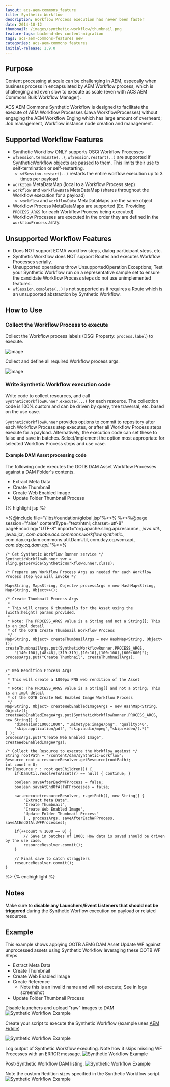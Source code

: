 ```yaml
---
layout: acs-aem-commons_feature
title: Synthetic Workflow
description: Workflow Process execution has never been faster
date: 2014-10-12	
thumbnail: /images/synthetic-workflow/thumbnail.png
feature-tags: backend-dev content-migration
tags: acs-aem-commons-features new
categories: acs-aem-commons features
initial-release: 1.9.0
---
```


## Purpose

Content processing at scale can be challenging in AEM, especally when business process in encapsulated by AEM Workflow process, which is challenging and even slow to execute as scale (even with ACS AEM Commons Bulk Workflow Manager).

ACS AEM Commons Synthetic Workflow is designed to facilitate the execute of AEM Workflow Processes (Java WorkflowProcesses) without engaging the AEM Workflow Enging which has large amount of overheard; Job management, Workflow instance node creation and management.

## Supported Workflow Features

* Synthetic Workflow ONLY supports OSGi Workflow Processes
* `wfSession.terminate(..)`, `wfSession.restart(..)` are supported if SyntheticWorkflow objects are passed to them. This limits their use to self-termination or self-restarting.
  * `wfSession.restart(..)` restarts the entire worflow execution up to 3 times per payload
* `workItem` MetaDataMap (local to a Workflow Process step)
* `workflow` and `workflowData` MetaDataMap (shares throughout the Workflow execution for a payload)
  * `workflow` and `workflowData` MetaDataMaps are the same object
* Workflow Process MetaDataMaps are supported (Ex. Providing `PROCESS_ARGS` for each Workflow Process being executed)
* Workflow Processes are executed in the order they are defined in the `workflowProcess` array.

## Unsupported Workflow Features

* Does NOT support ECMA workflow steps, dialog participant steps, etc.
* Synthetic Workflow does NOT support Routes and executes Workflow Processes serially.
* Unsupported operations throw UnsupportedOperation Exceptions; Test your Synthetic Workflow run on a representative sample set to ensure the candidate Workflow Process steps do not use unimplemented features.
* `wfSession.complete(..)` is not supported as it requires a Route which is an unsupported abstraction by Synthetic Workflow.


## How to Use

### Collect the Workflow Process to execute

Collect the Workflow process labels (OSGi Property: `process.label`) to execute.

![image](/acs-aem-commons/images/synthetic-workflow/process-label.png)

Collect and define all required Workflow process args.

![image](/acs-aem-commons/images/synthetic-workflow/process-args.png)


### Write Synthetic Workflow execution code

Write code to collect resources, and call `SyntheticWorkflowRunner.execute(...)` for each resource. The collection code is 100% custom and can be driven by query, tree traversal, etc. based on the use case.

`SyntheticWorkflowRunner` provides options to commit to repository after each Workflow Process step executes, or after all Workflow Process steps execute for a payload. Alternatively, the execution code can set these to false and save in batches. Select/implement the option most appropriate for selected Workflow Process steps and use case.

#### Example DAM Asset processing code

The following code executes the OOTB DAM Asset Workflow Processes against a DAM Folder's contents.

* Extract Meta Data
* Create Thumbnail
* Create Web Enabled Image
* Update Folder Thumbnail Process

{% highlight jsp %}

<%@include file="/libs/foundation/global.jsp"%><%
%><%@page session="false" contentType="text/html; charset=utf-8" 
	pageEncoding="UTF-8"
    import="org.apache.sling.api.resource.*,
    java.util.*,
    javax.jcr.*,
    com.adobe.acs.commons.workflow.synthetic.*,
    com.day.cq.dam.commons.util.DamUtil,
    com.day.cq.wcm.api.*,
    com.day.cq.dam.api.*"%><%

    /* Get Synthetic Workflow Runner service */
    SyntheticWorkflowRunner swr = sling.getService(SyntheticWorkflowRunner.class);   

    /* Prepare any Workflow Process Args as needed for each Workflow Process step you will invoke */

    Map<String, Map<String, Object>> processArgs = new HashMap<String, Map<String, Object>>(); 
    
    /* Create Thumbnail Process Args
     * 
     * This will create 6 thumbnails for the Asset using the [width:height] params provided.
     * 
     * Note: The PROCESS_ARGS value is a String and not a String[]; This is an impl detail
     * of the OOTB Create Thumbnail Workflow Process
     */   
    Map<String, Object> createThumbnailArgs = new HashMap<String, Object>();
    createThumbnailArgs.put(SyntheticWorkflowRunner.PROCESS_ARGS, 
        "[140:100],[48:48],[319:319],[10:10],[100:100],[600:600]");
    processArgs.put("Create Thumbnail", createThumbnailArgs);    
    
    
    /* Web Rendition Process Args
     * 
     * This will create a 1000px PNG web rendition of the Asset
     * 
     * Note: The PROCESS_ARGS value is a String[] and not a String; This is an impl detail
     * of the OOTB Create Web Enabled Image Workflow Process
     */
    Map<String, Object> createWebEnabledImageArgs = new HashMap<String, Object>();
    createWebEnabledImageArgs.put(SyntheticWorkflowRunner.PROCESS_ARGS, new String[] { 
        "dimension:1000:1000", ",mimetype:image/png", "quality:40",
        "skip:application/pdf", "skip:audio/mpeg","skip:video/(.*)" 
    } );
    processArgs.put("Create Web Enabled Image", createWebEnabledImageArgs);

    /* Collect the Resource to execute the Workflow against */
    String rootPath = "/content/dam/synthetic-workflow";
    Resource root = resourceResolver.getResource(rootPath);
    int count = 0;
    for(Resource r : root.getChildren()) {
        if(DamUtil.resolveToAsset(r) == null) { continue; }

        boolean saveAfterEachWFProcess = false;
        boolean saveAtEndOfAllWFProcesses = false;
        
        swr.execute(resourceResolver, r.getPath(), new String[] { 
        	"Extract Meta Data",
        	"Create Thumbnail",
        	"Create Web Enabled Image",
        	"Update Folder Thumbnail Process"
        	} , processArgs, saveAfterEachWFProcess, saveAtEndOfAllWFProcesses);

        if(++count % 1000 == 0) {
        	// Save in batches of 1000; How data is saved should be driven by the use case.
        	resourceResolver.commit();
        }	

        // Final save to catch stragglers
    	resourceResolver.commit();
    }    
%>
{% endhighlight %}


## Notes

Make sure to **disable any Launchers/Event Listeners that should not be triggered** during the Synthetic Worflow execution on payload or related resources.

## Example

This example shows applying OOTB AEM6 DAM Asset Update WF against unprocessed assets using Synthetic Workflow leveraging these OOTB WF Steps

* Extract Meta Data
* Create Thumbnail
* Create Web Enabled Image
* Create Reference
	* Note this is an invalid name and will not execute; See in logs screenshot
* Update Folder Thumbnail Process

Disable launchers and upload "raw" images to DAM
![Synthetic Workflow Example](/acs-aem-commons/images/synthetic-workflow/example-1.png)

Create your script to execute the Synthetic Workflow (example uses [AEM Fiddle](http://adobe-consulting-services.github.io/acs-aem-tools/features/aem-fiddle.html))

![Synthetic Workflow Example](/acs-aem-commons/images/synthetic-workflow/example-2.png)

Log output of Synthetic Workflow executing. Note how it skips missing WF Processes with an ERROR message.
![Synthetic Workflow Example](/acs-aem-commons/images/synthetic-workflow/example-3.png)


Post-Synthetic Workflow DAM listing.
![Synthetic Workflow Example](/acs-aem-commons/images/synthetic-workflow/example-4.png)

Note the custom Redition sizes specified in the Synthetic Workflow script.
![Synthetic Workflow Example](/acs-aem-commons/images/synthetic-workflow/example-5.png)


